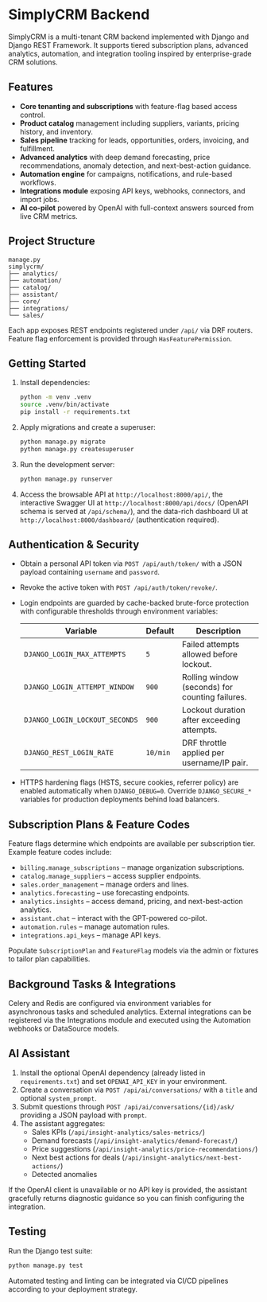 # SimplyCRM Backend

SimplyCRM is a multi-tenant CRM backend implemented with Django and Django REST Framework. It supports tiered subscription plans, advanced analytics, automation, and integration tooling inspired by enterprise-grade CRM solutions.

## Features

- **Core tenanting and subscriptions** with feature-flag based access control.
- **Product catalog** management including suppliers, variants, pricing history, and inventory.
- **Sales pipeline** tracking for leads, opportunities, orders, invoicing, and fulfillment.
- **Advanced analytics** with deep demand forecasting, price recommendations, anomaly detection, and next-best-action guidance.
- **Automation engine** for campaigns, notifications, and rule-based workflows.
- **Integrations module** exposing API keys, webhooks, connectors, and import jobs.
- **AI co-pilot** powered by OpenAI with full-context answers sourced from live CRM metrics.

## Project Structure

```
manage.py
simplycrm/
├── analytics/
├── automation/
├── catalog/
├── assistant/
├── core/
├── integrations/
└── sales/
```

Each app exposes REST endpoints registered under `/api/` via DRF routers. Feature flag enforcement is provided through `HasFeaturePermission`.

## Getting Started

1. Install dependencies:

   ```bash
   python -m venv .venv
   source .venv/bin/activate
   pip install -r requirements.txt
   ```

2. Apply migrations and create a superuser:

   ```bash
   python manage.py migrate
   python manage.py createsuperuser
   ```

3. Run the development server:

   ```bash
   python manage.py runserver
   ```

4. Access the browsable API at `http://localhost:8000/api/`, the interactive Swagger UI at `http://localhost:8000/api/docs/` (OpenAPI schema is served at `/api/schema/`), and the data-rich dashboard UI at `http://localhost:8000/dashboard/` (authentication required).

## Authentication & Security

- Obtain a personal API token via `POST /api/auth/token/` with a JSON payload containing `username` and `password`.
- Revoke the active token with `POST /api/auth/token/revoke/`.
- Login endpoints are guarded by cache-backed brute-force protection with configurable thresholds through environment variables:

  | Variable | Default | Description |
  | --- | --- | --- |
  | `DJANGO_LOGIN_MAX_ATTEMPTS` | `5` | Failed attempts allowed before lockout. |
  | `DJANGO_LOGIN_ATTEMPT_WINDOW` | `900` | Rolling window (seconds) for counting failures. |
  | `DJANGO_LOGIN_LOCKOUT_SECONDS` | `900` | Lockout duration after exceeding attempts. |
  | `DJANGO_REST_LOGIN_RATE` | `10/min` | DRF throttle applied per username/IP pair. |

- HTTPS hardening flags (HSTS, secure cookies, referrer policy) are enabled automatically when `DJANGO_DEBUG=0`. Override `DJANGO_SECURE_*` variables for production deployments behind load balancers.

## Subscription Plans & Feature Codes

Feature flags determine which endpoints are available per subscription tier. Example feature codes include:

- `billing.manage_subscriptions` – manage organization subscriptions.
- `catalog.manage_suppliers` – access supplier endpoints.
- `sales.order_management` – manage orders and lines.
- `analytics.forecasting` – use forecasting endpoints.
- `analytics.insights` – access demand, pricing, and next-best-action analytics.
- `assistant.chat` – interact with the GPT-powered co-pilot.
- `automation.rules` – manage automation rules.
- `integrations.api_keys` – manage API keys.

Populate `SubscriptionPlan` and `FeatureFlag` models via the admin or fixtures to tailor plan capabilities.

## Background Tasks & Integrations

Celery and Redis are configured via environment variables for asynchronous tasks and scheduled analytics. External integrations can be registered via the Integrations module and executed using the Automation webhooks or DataSource models.

## AI Assistant

1. Install the optional OpenAI dependency (already listed in `requirements.txt`) and set `OPENAI_API_KEY` in your environment.
2. Create a conversation via `POST /api/ai/conversations/` with a `title` and optional `system_prompt`.
3. Submit questions through `POST /api/ai/conversations/{id}/ask/` providing a JSON payload with `prompt`.
4. The assistant aggregates:
   - Sales KPIs (`/api/insight-analytics/sales-metrics/`)
   - Demand forecasts (`/api/insight-analytics/demand-forecast/`)
   - Price suggestions (`/api/insight-analytics/price-recommendations/`)
   - Next best actions for deals (`/api/insight-analytics/next-best-actions/`)
   - Detected anomalies

If the OpenAI client is unavailable or no API key is provided, the assistant gracefully returns diagnostic guidance so you can finish configuring the integration.

## Testing

Run the Django test suite:

```bash
python manage.py test
```

Automated testing and linting can be integrated via CI/CD pipelines according to your deployment strategy.
